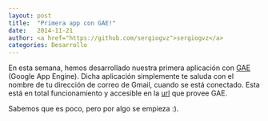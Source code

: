 ```yaml
---
layout: post
title:  "Primera app con GAE!"
date:   2014-11-21
author: <a href="https://github.com/sergiogvz">sergiogvz</a>
categories: Desarrollo
---
```


En esta semana, hemos desarrollado nuestra primera aplicación con [GAE](https://cloud.google.com/appengine) (Google App Engine).
Dicha aplicación simplemente te saluda con el nombre de tu dirección de correo de Gmail, cuando se está conectado.
Esta está en total funcionamiento y accesible en la [url](http://cloud-sarao.appspot.com) que provee GAE.

Sabemos que es poco, pero por algo se empieza :).
